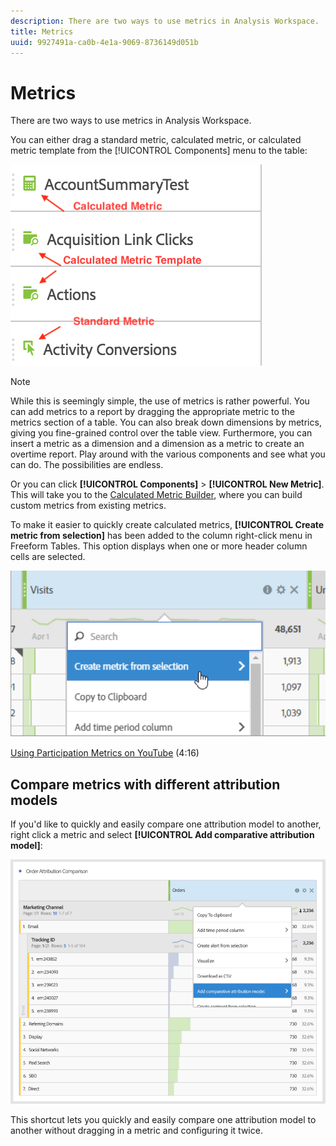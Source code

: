 ```yaml
---
description: There are two ways to use metrics in Analysis Workspace.
title: Metrics
uuid: 9927491a-ca0b-4e1a-9069-8736149d051b
---
```


# Metrics

There are two ways to use metrics in Analysis Workspace.

You can either drag a standard metric, calculated metric, or calculated metric template from the [!UICONTROL Components] menu to the table:

![](assets/metrics_icons.png)

>[!NOTE]
>
>While this is seemingly simple, the use of metrics is rather powerful. You can add metrics to a report by dragging the appropriate metric to the metrics section of a table. You can also break down dimensions by metrics, giving you fine-grained control over the table view. Furthermore, you can insert a metric as a dimension and a dimension as a metric to create an overtime report. Play around with the various components and see what you can do. The possibilities are endless.

Or you can click **[!UICONTROL Components]** > **[!UICONTROL New Metric]**. This will take you to the [Calculated Metric Builder](https://docs.adobe.com/content/help/en/analytics/components/calculated-metrics/cm-overview.html), where you can build custom metrics from existing metrics.

To make it easier to quickly create calculated metrics, **[!UICONTROL Create metric from selection]** has been added to the column right-click menu in Freeform Tables. This option displays when one or more header column cells are selected.

![](assets/calc_metrics.png)

[Using Participation Metrics on YouTube](https://www.youtube.com/watch?v=ngmJHcg65o8&list=PL2tCx83mn7GuNnQdYGOtlyCu0V5mEZ8sS&index=32) (4:16)

## Compare metrics with different attribution models

If you'd like to quickly and easily compare one attribution model to another, right click a metric and select **[!UICONTROL Add comparative attribution model]**:

![Compare attribution](assets/compare-attribution.png)

This shortcut lets you quickly and easily compare one attribution model to another without dragging in a metric and configuring it twice.
